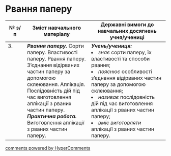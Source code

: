 <div id="hypercomments_widget" class="js-hypercomments-widget invisible"></div>

# Рвання паперу

<table>
  <tr>
    <td width="12%" align="center"><b>№ з/п</b></td>
    <td width="40%" align="center"><b>Зміст навчального матеріалу</b></td>
    <td width="60%" align="center"><b>Державні вимоги до навчальних досягнень учня/учениці</b></td>
  </tr>
<tbody>
  <tr>
    <td width="12%" style="vertical-align:top !important;">
3.</td>
    <td width="40%" style="vertical-align:top !important;">
<b><i>Рвання паперу.</i></b> Сорти паперу. Властивості паперу. Рвання паперу. З’єднання відірваних частин паперу за допомогою склеювання. Аплікація. Послідовність дій під час виготовлення аплікації з рваних частин паперу.  <br>
<b><i>Практична робота.</i></b> Виготовлення аплікації з рваних частин паперу.</td>
    <td width="60%" style="vertical-align:top !important;">
<i><b>Учень/учениця:</b></i><br>
<li><i>знає</i> сорти паперу, їх властивості та способи рвання;</li>
<li><i>пояснює</i> особливості з’єднання відірваних частин паперу за допомогою склеювання; </li>
<li><i>називає</i> послідовність дій під час виготовлення аплікації з рваних частин паперу;</li>
<li><i>вміє виготовляти</i> аплікації з рваних частин паперу.</li>

</td>
  </tr>
</tbody>
</table>

<div class="js-hypercomments-container">
<a href="http://hypercomments.com" class="hc-link" title="comments widget">comments powered by HyperComments</a>
</div>
